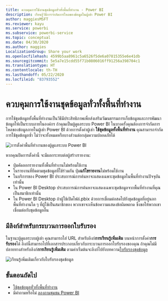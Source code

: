 ```yaml
---
title: ควบคุมการใช้งานชุดข้อมูลทั่วทั้งพื้นที่ทำงาน - Power BI
description: เรียนรู้วิธีการจำกัดการไหลของข้อมูลในผู้เช่า Power BI
author: maggiesMSFT
ms.reviewer: kayu
ms.service: powerbi
ms.subservice: powerbi-service
ms.topic: conceptual
ms.date: 04/30/2020
ms.author: maggies
LocalizationGroup: Share your work
ms.openlocfilehash: 4599b5aa8961c5a6526f5de6a07815355e6e41db
ms.sourcegitcommit: 5e5a7e15cdd55f71b0806016ff91256a398704c1
ms.translationtype: HT
ms.contentlocale: th-TH
ms.lasthandoff: 05/22/2020
ms.locfileid: "83793552"
---
```

# <a name="control-the-use-of-datasets-across-workspaces"></a>ควบคุมการใช้งานชุดข้อมูลทั่วทั้งพื้นที่ทำงาน

การใช้ชุดข้อมูลทั้งพื้นที่ทำงานเป็นวิธีมีประสิทธิภาพเพื่อส่งเสริมวัฒนธรรมการเก็บข้อมูลและการพัฒนาข้อมูลให้เป็นระบบภายในองค์กร ถ้าคุณเป็นผู้ดูแลระบบ Power BI ในบางครั้งคุณต้องการจำกัดการไหลของข้อมูลภายในผู้เช่า Power BI ด้วยการตั้งค่าผู้เช่า **ใช้ชุดข้อมูลทั้งพื้นที่ทำงาน** คุณสามารถจำกัดการใช้ชุดข้อมูลซ้ำ ไม่ว่าจะทั้งหมดหรือบางส่วนต่อกลุ่มความปลอดภัยได้

![การตั้งค่าพื้นที่ทำงานของผู้ดูแลระบบ Power BI](media/service-datasets-admin-across-workspaces/power-bi-admin-workspace-settings.png)

หากคุณปิดการตั้งค่านี้ จะมีผลกระทบต่อผู้สร้างรายงาน:

- ปุ่มคัดลอกรายงานทั้งพื้นที่ทำงานไม่พร้อมใช้งาน 
- ในรายงานที่ยึดตามชุดข้อมูลที่ใช้ร่วมกัน ปุ่ม**แก้ไขรายงาน**ไม่พร้อมใช้งาน
- ในบริการของ Power BI ประสบการณ์การค้นหาจะแสดงเฉพาะชุดข้อมูลในพื้นที่ทำงานปัจจุบันเท่านั้น
- ใน Power BI Desktop ประสบการณ์การค้นหาจะแสดงเฉพาะชุดข้อมูลจากพื้นที่ทำงานที่คุณเป็นสมาชิกเท่านั้น
- ใน Power BI Desktop ถ้าผู้ใช้เปิดไฟล์.pbix ด้วยการเชื่อมต่อสดไปยังชุดข้อมูลที่อยู่นอกพื้นที่ทำงานใด ๆ ที่ผู้ใช้เป็นสมาชิกของ พวกเขาจะเห็นข้อความแสดงข้อผิดพลาด ซึ่งขอให้พวกเขาเชื่อมต่อกับชุดข้อมูลอื่น

## <a name="provide-a-link-for-the-certification-process"></a>มีลิงก์สำหรับกระบวนการออกใบรับรอง

ในฐานะผู้ดูแลระบบผู้เช่า คุณสามารถใส่ URL สำหรับลิงก์**การเรียนรู้เพิ่มเติม** บนหน้าการตั้งค่า**การรับรอง**ได้  ลิงก์นี้สามารถไปที่เอกสารประกอบเกี่ยวกับกระบวนการออกใบรับรองของคุณ ถ้าคุณไม่มีปลายทางสำหรับลิงก์**การเรียนรู้เพิ่มเติม** ตามค่าเริ่มต้นจะลิงก์ไปยังบทความ[ใบรับรองชุดข้อมูล](service-datasets-certify.md)

![เรียนรู้เพิ่มเติมเกี่ยวกับใบรับรองชุดข้อมูล](media/service-datasets-certify-promote/power-bi-dataset-learn-more-certification.png)

## <a name="next-steps"></a>ขั้นตอนถัดไป

- [ใช้ชุดข้อมูลทั่วทั้งพื้นที่ทำงาน](service-datasets-across-workspaces.md)
- มีคำถามหรือไม่ [ลองถามชุมชน Power BI](https://community.powerbi.com/)

